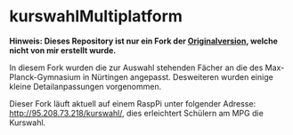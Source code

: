 # kurswahlMultiplatform

<b> Hinweis: Dieses Repository ist nur ein Fork der [Originalversion](https://github.com/menzelths/kurswahlMultiplatform), welche nicht von mir erstellt wurde. </b>

In diesem Fork wurden die zur Auswahl stehenden Fächer an die des Max-Planck-Gymnasium in Nürtingen angepasst. Desweiteren wurden einige kleine Detailanpassungen vorgenommen. 

Dieser Fork läuft aktuell auf einem RaspPi unter folgender Adresse: http://95.208.73.218/kurswahl/, dies erleichtert Schülern am MPG die Kurswahl. 

